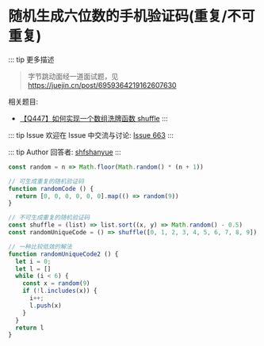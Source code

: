 # 随机生成六位数的手机验证码(重复/不可重复)

::: tip 更多描述 
 > 字节跳动面经一道面试题，见 <https://juejin.cn/post/6959364219162607630>

相关题目:

+ [【Q447】如何实现一个数组洗牌函数 shuffle](https://github.com/shfshanyue/Daily-Question/issues/455) 
::: 

::: tip Issue 
 欢迎在 Issue 中交流与讨论: [Issue 663](https://github.com/shfshanyue/Daily-Question/issues/663) 
:::

::: tip Author 
回答者: [shfshanyue](https://github.com/shfshanyue) 
:::

``` js
const random = n => Math.floor(Math.random() * (n + 1))

// 可生成重复的随机验证码
function randomCode () {
  return [0, 0, 0, 0, 0, 0].map(() => random(9))
}

// 不可生成重复的随机验证码
const shuffle = (list) => list.sort((x, y) => Math.random() - 0.5)
const randomUniqueCode = () => shuffle([0, 1, 2, 3, 4, 5, 6, 7, 8, 9]).slice(0, 6)

// 一种比较低效的解法
function randomUniqueCode2 () {
  let i = 0;
  let l = []
  while (i < 6) {
    const x = random(9)
    if (!l.includes(x)) {
      i++;
      l.push(x)
    }
  }
  return l
}
```